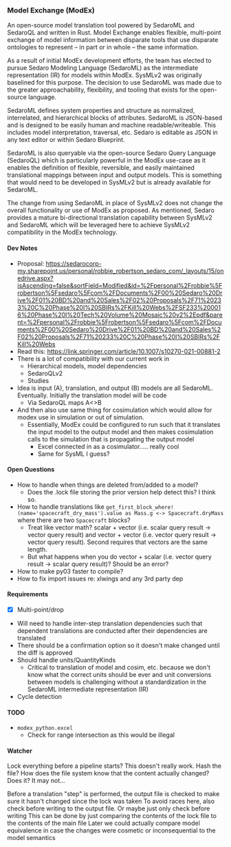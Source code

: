 ### Model Exchange (ModEx)

An open-source model translation tool powered by SedaroML and SedaroQL and written in Rust.  Model Exchange enables flexible, multi-point exchange of model information between disparate tools that use disparate ontologies to represent – in part or in whole – the same information.

As a result of initial ModEx development efforts, the team has elected to pursue Sedaro Modeling Language (SedaroML) as the intermediate representation (IR) for models within ModEx.  SysMLv2 was originally baselined for this purpose.  The decision to use SedaroML was made due to the greater approachability, flexibility, and tooling that exists for the open-source language.  

SedaroML defines system properties and structure as normalized, interrelated, and hierarchical blocks of attributes. SedaroML is JSON-based and is designed to be easily human and machine readable/writeable. This includes model interpretation, traversal, etc.  Sedaro is editable as JSON in any text editor or within Sedaro Blueprint.

SedaroML is also queryable via the open-source Sedaro Query Language (SedaroQL) which is particularly powerful in the ModEx use-case as it enables the definition of flexible, reversible, and easily maintained translational mappings between input and output models.  This is something that would need to be developed in SysMLv2 but is already available for SedaroML.

The change from using SedaroML in place of SysMLv2 does not change the overall functionality or use of ModEx as proposed.  As mentioned, Sedaro provides a mature bi-directional translation capability between SysMLv2 and SedaroML which will be leveraged here to achieve SysMLv2 compatibility in the ModEx technology.

#### Dev Notes
- Proposal: https://sedarocorp-my.sharepoint.us/personal/robbie_robertson_sedaro_com/_layouts/15/onedrive.aspx?isAscending=false&sortField=Modified&id=%2Fpersonal%2Frobbie%5Frobertson%5Fsedaro%5Fcom%2FDocuments%2F00%20Sedaro%20Drive%2F01%20BD%20and%20Sales%2F02%20Proposals%2F71%20233%20C%20Phase%20I%20SBIRs%2FKill%20Webs%2FSF233%200016%20Phase%20I%20Tech%20Volume%20Mosaic%20v2%2Epdf&parent=%2Fpersonal%2Frobbie%5Frobertson%5Fsedaro%5Fcom%2FDocuments%2F00%20Sedaro%20Drive%2F01%20BD%20and%20Sales%2F02%20Proposals%2F71%20233%20C%20Phase%20I%20SBIRs%2FKill%20Webs
- Read this: https://link.springer.com/article/10.1007/s10270-021-00881-2
- There is a lot of compatibility with our current work in
  - Hierarchical models, model dependencies
  - SedaroQLv2
  - Studies
- Idea is input (A), translation, and output (B) models are all SedaroML.  Eventually.  Initially the translation model will be code
  - Via SedaroQL maps A<>B
- And then also use same thing for cosimulation which would allow for modex use in simulation or out of simulation.
  - Essentially, ModEx could be configured to run such that it translates the input model to the output model and then makes cosimulation calls to the simulation that is propagating the output model
    - Excel connected in as a cosimulator..... really cool
    - Same for SysML I guess?

#### Open Questions
- How to handle when things are deleted from/added to a model?
  - Does the .lock file storing the prior version help detect this?  I think so.
- How to handle translations like `get_first_block_where!(name='spacecraft_dry_mass').value as Mass.g <-> Spacecraft.dryMass` where there are two `Spacecraft` blocks?
  - Treat like vector math?  scalar + vector (i.e. scalar query result -> vector query result) and vector + vector (i.e. vector query result -> vector query result).  Second requires that vectors are the same length.
  - But what happens when you do vector + scalar (i.e. vector query result -> scalar query result)?  Should be an error?
- How to make py03 faster to compile?
- How to fix import issues re: xlwings and any 3rd party dep

#### Requirements
- [X] Multi-point/drop
- Will need to handle inter-step translation dependencies such that dependent translations are conducted after their dependencies are translated
- There should be a confirmation option so it doesn't make changed until the diff is approved
- Should handle units/QuantityKinds
  - Critical to translation of model and cosim, etc. because we don't know what the correct units should be ever and unit conversions between models is challenging without a standardization in the SedaroML intermediate representation (IR)
- Cycle detection


#### TODO
- `modex_python.excel`
  - Check for range intersection as this would be illegal


#### Watcher

Lock everything before a pipeline starts? This doesn't really work.  Hash the file?  How does the file system know that the content actually changed?  Does it?  It may not...

Before a translation "step" is performed, the output file is checked to make sure it hasn't changed since the lock was taken
To avoid races here, also check before writing to the output file.  Or maybe just only check before writing
This can be done by just comparing the contents of the lock file to the contents of the main file
Later we could actually compare model equivalence in case the changes were cosmetic or inconsequential to the model semantics




